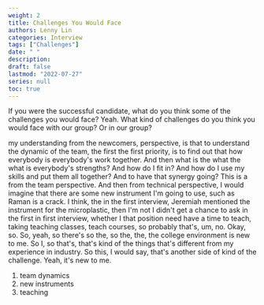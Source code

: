 ```yaml
---
weight: 2
title: Challenges You Would Face
authors: Lenny Lin
categories: Interview
tags: ["Challenges"]
date: " "
description: 
draft: false
lastmod: "2022-07-27"
series: null
toc: true
---
```




If you were the successful candidate, what do you think some of the challenges you would face? Yeah. What kind of challenges do you think you would face with our group? Or in our group?

my understanding from the newcomers, perspective, is that to understand the dynamic of the team, the first the first priority, is to find out that how everybody is everybody's work together. And then what is the what the what is everybody's strengths? And how do I fit in? And how do I use my skills and put them all together? And to have that synergy going? This is a from the team perspective. And then from technical perspective, I would imagine that there are some new instrument I'm going to use, such as Raman is a crack. I think, the in the first interview, Jeremiah mentioned the instrument for the microplastic, then I'm not I didn't get a chance to ask in the first in first interview, whether I that position need have a time to teach, taking teaching classes, teach courses, so probably that's, um, no. Okay, so. So, yeah, so there's so the, so the, the, the college environment is new to me. So I, so that's, that's kind of the things that's different from my experience in industry. So this, I would say, that's another side of kind of the challenge. Yeah, it's new to me.

1) team dynamics  
2) new instruments  
3) teaching